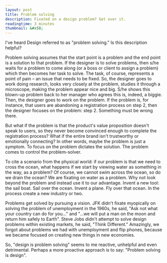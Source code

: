 ```yaml
---
layout: post
title: Problem solving
description: Fixated on a design problem? Get over it.
readingtime: 3 minutes
thumbnail: &#x58;
---
```


I've heard Design referred to as "problem solving." Is this description helpful?

Problem solving assumes that the start point is a problem and the end point is a solution to that problem. If the designer is to solve problems, then s/he waits for a problem to come along (or a boss or client to assign a problem) which then becomes her task to solve. The task, of course, represents a point of pain – an issue that needs to be fixed. So, the designer goes to work doing research, looks very closely at the problem, studies it through a microscope, making the problem appear nice and big. S/he shows this blown-up problem back to her manager who agrees this is, indeed, a biggie. Then, the designer goes to work on the problem. If the problem is, for instance, that users are abandoning a registration process on step 2, then the designer focuses on the problem: step 2. Something must be wrong there.

But what if the problem is that the product's value proposition doesn't speak to users, so they never become convinced enough to complete the registration process? What if the entire brand isn't trustworthy or emotionally connecting? In other words, maybe the problem is just a symptom. To focus on the problem dictates the solution. The problem comes to control the problem-solver.

To cite a scenario from the physical world: if our problem is that we need to cross the ocean, what happens if we start by viewing water as something in the way, as a problem? Of course, we cannot swim across the ocean, so do we drain the ocean? We are fixating on water as a problem. Why not look beyond the problem and instead use it to our advantage. Invent a new tool: the sail boat. Sail over the ocean. Invent a plane. Fly over that ocean. In the process create a new industry or two.

Problems get solved by pursuing a vision. JFK didn't fixate myopically on solving the problem of unemployment in the 1960s, he said, "Ask not what your country can do for you…" and "…we will put a man on the moon and return him safely to Earth". Steve Jobs didn't attempt to solve design problems within existing markets, he said, "Think Different." Amazingly, we forgot about problems we had with unemployment and flip phones, because we became focused on creating new things in new economies.

So, "design is problem solving" seems to me reactive, unhelpful and even detrimental. Perhaps a more proactive approach is to say: "Problem solving is design".